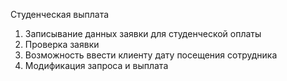 Студенческая выплата
1. Записывание данных заявки для студенческой оплаты 
2. Проверка заявки 
3. Возможность ввести клиенту дату посещения сотрудника 
4. Модификация запроса и выплата 